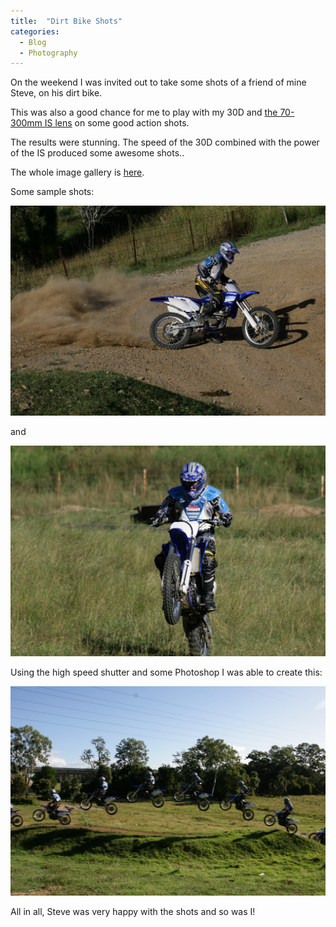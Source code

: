 ```yaml
---
title:  "Dirt Bike Shots"
categories: 
  - Blog
  - Photography
---
```

On the weekend I was invited out to take some shots of a friend of mine Steve, on his dirt bike.

This was also a good chance for me to play with my 30D and [the 70-300mm IS lens](https://www.canon.com.au/camera-lenses/ef-70-300mm-f-4-5-6-is-usm) on some good action shots.

The results were stunning. The speed of the 30D combined with the power of the IS produced some awesome shots..

The whole image gallery is [here](http://photos.mattcorr.com/Sports/Fun-with-Dirt-Bikes/).

Some sample shots:

![Steve dirtbiking - shot 1](/assets/images/2006/03/img-0971-x2.jpg)

and 

![Steve dirtbiking - shot 2](/assets/images/2006/03/img-0860-x2.jpg)

Using the high speed shutter and some Photoshop I was able to create this:

![Steve dirtbiking - photoshopped](/assets/images/2006/03/bike-jump-montage-X2.jpg)

All in all, Steve was very happy with the shots and so was I!